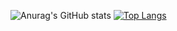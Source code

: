 ![Anurag's GitHub stats](https://github-readme-stats.vercel.app/api?username=okamoto-tosei&show_icons=true&theme=radical)
[![Top Langs](https://github-readme-stats.vercel.app/api/top-langs/?username=okamoto-tosei&layout=compact)](https://github.com/anuraghazra/github-readme-stats)

